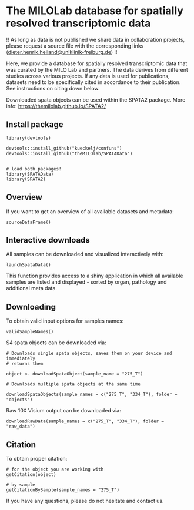 # The MILOLab database for spatially resolved transcriptomic data

!! As long as data is not published we share data in collaboration projects, please request a source file with the corresponding links (dieter.henrik.heiland@uniklinik-freiburg.de) !!

Here, we provide a database for spatially resolved transcriptomic data that was curated by the MILO Lab and partners. The data derives from different studies across various projects. If any data is used for publications, datasets need to be specifically cited in accordance to their publication. See
instructions on citing down below.

Downloaded spata objects can be used within the SPATA2 package. More info: https://themilolab.github.io/SPATA2/

## Install package

```
library(devtools)

devtools::install_github("kueckelj/confuns")
devtools::install_github("theMILOlab/SPATAData")

```

```

# load both packages!
library(SPATAData)
library(SPATA2)

```

## Overview

If you want to get an overview of all available datasets and metadata:

```
sourceDataFrame()

```

## Interactive downloads

All samples can be downloaded and visualized interactively with: 

```
launchSpataData()

```
This function provides access to a shiny application in which all available samples 
are listed and displayed - sorted by organ, pathology and additional meta data.


## Downloading

To obtain valid input options for samples names: 

```
validSampleNames()

```

S4 spata objects can be downloaded via: 

```
# Downloads single spata objects, saves them on your device and immediately
# returns them

object <- downloadSpataObject(sample_name = "275_T")

# Downloads multiple spata objects at the same time  

downloadSpataObjects(sample_names = c("275_T", "334_T"), folder = "objects")

```

Raw 10X Visium output can be downloaded via:

```
downloadRawData(sample_names = c("275_T", "334_T"), folder = "raw_data")

```

## Citation

To obtain proper citation: 

```
# for the object you are working with
getCitation(object)

# by sample 
getCitationBySample(sample_names = "275_T")

```

If you have any questions, please do not hesitate and contact us. 






